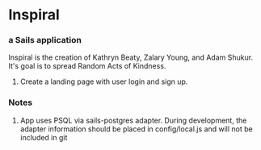 # Inspiral
### a Sails application
Inspiral is the creation of Kathryn Beaty, Zalary Young, and Adam Shukur. It's goal is to spread Random Acts of Kindness.

1) Create a landing page with user login and sign up.


### Notes

1) App uses PSQL via sails-postgres adapter.  During development, the adapter information should be placed in config/local.js and will not be included in git

